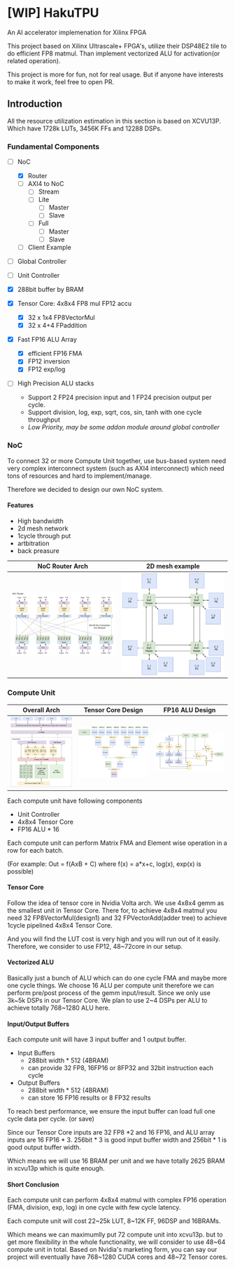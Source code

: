 # [WIP] HakuTPU

An AI accelerator implemenation for Xilinx FPGA

This project based on Xilinx Ultrascale+ FPGA's, utilize their DSP48E2 tile to do efficient FP8 matmul. Than implement vectorized ALU for activation(or related operation).

This project is more for fun, not for real usage. But if anyone have interests to make it work, feel free to open PR.

## Introduction

All the resource utilization estimation in this section is based on XCVU13P.
Which have 1728k LUTs, 3456K FFs and 12288 DSPs.

### Fundamental Components

* [ ] NoC

  * [X] Router
  * [ ] AXI4 to NoC
    * [ ] Stream
    * [ ] Lite
      * [ ] Master
      * [ ] Slave
    * [ ] Full
      * [ ] Master
      * [ ] Slave
  * [ ] Client Example
* [ ] Global Controller
* [ ] Unit Controller
* [X] 288bit buffer by BRAM
* [X] Tensor Core: 4x8x4 FP8 mul FP12 accu

  * [X] 32 x 1x4 FP8VectorMul
  * [X] 32 x 4+4 FPaddition
* [X] Fast FP16 ALU Array

  * [X] efficient FP16 FMA
  * [X] FP12 inversion
  * [X] FP12 exp/log
* [ ] High Precision ALU stacks

  * Support 2 FP24 precision input and 1 FP24 precision output per cycle.
  * Support division, log, exp, sqrt, cos, sin, tanh with one cycle throughput
  * *Low Priority, may be some addon module around global controller*

### NoC

To connect 32 or more Compute Unit together, use bus-based system need very complex interconnect system (such as AXI4 interconnect) which need tons of resources and hard to implement/manage.

Therefore we decided to design our own NoC system.

#### Features

* High bandwidth
* 2d mesh network
* 1cycle through put
* artbitration
* back preasure

| NoC Router Arch | 2D mesh example |
| ---------------------------------------------- | ---------------------------------------------- |
| ![1735483831920](image/README/1735483831920.png) | ![1735483805869](image/README/1735483805869.png) |

### Compute Unit

| Overall Arch                                   | Tensor Core Design                             | FP16 ALU Design                                |
| ---------------------------------------------- | ---------------------------------------------- | ---------------------------------------------- |
| ![1735476004465](image/README/1735476004465.png) | ![1735476236271](image/README/1735476236271.png) | ![1735488066179](image/README/1735488066179.png) |

Each compute unit have following components

* Unit Controller
* 4x8x4 Tensor Core
* FP16 ALU * 16

Each compute unit can perform Matrix FMA and Element wise operation in a row for each batch.

(For example: Out = f(AxB + C) where f(x) = a*x+c, log(x), exp(x) is possible)

#### Tensor Core

Follow the idea of tensor core in Nvidia Volta arch. We use 4x8x4 gemm as the smallest unit in Tensor Core.
There for, to achieve 4x8x4 matmul you need 32 FP8VectorMul(design1) and 32 FPVectorAdd(adder tree) to achieve 1cycle pipelined 4x8x4 Tensor Core.

And you will find the LUT cost is very high and you will run out of it easily. Therefore, we consider to use FP12, 48~72core in our setup.

#### Vectorized ALU

Basically just a bunch of ALU which can do one cycle FMA and maybe more one cycle things. We choose 16 ALU per compute unit therefore we can perform pre/post process of the gemm input/result.
Since we only use 3k\~5k DSPs in our Tensor Core. We plan to use 2\~4 DSPs per ALU to achieve totally 768\~1280 ALU here.

#### Input/Output Buffers

Each compute unit will have 3 input buffer and 1 output buffer.

* Input Buffers
  * 288bit width * 512 (4BRAM)
  * can provide 32 FP8, 16FP16 or 8FP32  and 32bit instruction each cycle
* Output Buffers
  * 288bit width * 512 (4BRAM)
  * can store 16 FP16 results or 8 FP32 results

To reach best performance, we ensure the input buffer can load full one cycle data per cycle. (or save)

Since our Tensor Core inputs are 32 FP8 *2 and 16 FP16, and ALU array inputs are 16 FP16 * 3. 256bit * 3 is good input buffer width and 256bit * 1 is good output buffer width.

Which means we will use 16 BRAM per unit and we have totally 2625 BRAM in xcvu13p which is quite enough.

#### Short Conclusion

Each compute unit can perform 4x8x4 matmul with complex FP16 operation (FMA, division, exp, log) in one cycle with few cycle latency.

Each compute unit will cost 22\~25k LUT, 8\~12K FF, 96DSP and 16BRAMs.

Which means we can maximumlly put 72 compute unit into xcvu13p. but to get more flexibility in the whole functionality, we will consider to use 48\~64 compute unit in total. Based on Nvidia's marketing form, you can say our project will eventually have 768\~1280 CUDA cores and 48\~72 Tensor cores.
